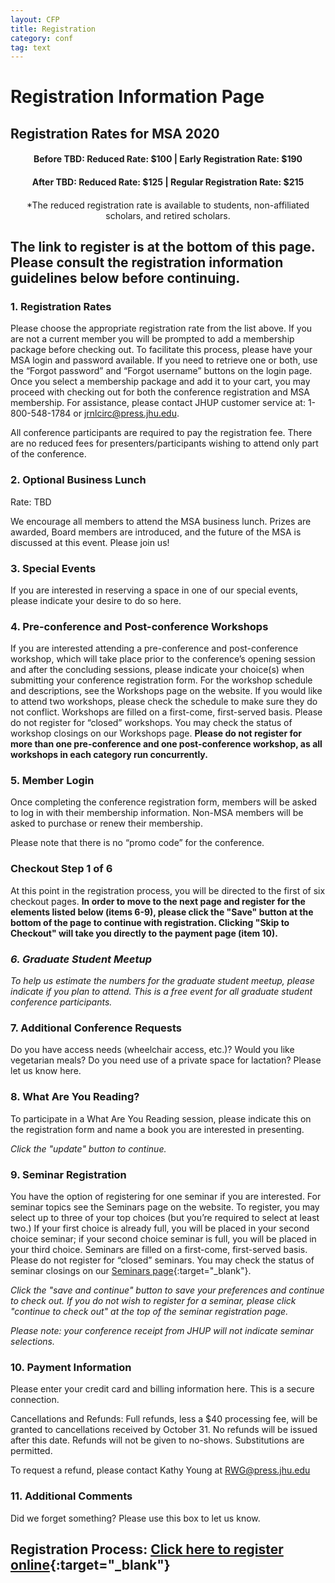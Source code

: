 ```yaml
---
layout: CFP
title: Registration
category: conf
tag: text
---
```


# Registration Information Page

## Registration Rates for MSA 2020

<h4 style="text-align: center">Before TBD: Reduced Rate: $100 | Early Registration Rate: $190</h4>
<h4 style="text-align: center">After TBD: Reduced Rate: $125 | Regular Registration Rate: $215</h4>

<h4 style="text-align: center; font-weight: normal;">*The reduced registration rate is available to students, non-affiliated scholars, and retired scholars.</h4>

## The link to register is at the bottom of this page. Please consult the registration information guidelines below before continuing.

### 1. Registration Rates

Please choose the appropriate registration rate from the list above. If you are not a current member you will be prompted to add a membership package before checking out. To facilitate this process, please have your MSA login and password available. If you need to retrieve one or both, use the “Forgot password” and “Forgot username” buttons on the login page. Once you select a membership package and add it to your cart, you may proceed with checking out for both the conference registration and MSA membership. For assistance, please contact JHUP customer service at: 1-800-548-1784 or [jrnlcirc@press.jhu.edu](jrnlcirc@press.jhu.edu).

All conference participants are required to pay the registration fee. There are no reduced fees for presenters/participants wishing to attend only part of the conference.

### 2. Optional Business Lunch

Rate: TBD

We encourage all members to attend the MSA business lunch. Prizes are awarded, Board members are introduced, and the future of the MSA is discussed at this event. Please join us!

### 3. Special Events

If you are interested in reserving a space in one of our special events, please indicate your desire to do so here.

### 4. Pre-conference and Post-conference Workshops

If you are interested attending a pre-conference and post-conference workshop, which will take place prior to the conference’s opening session and after the concluding sessions, please indicate your choice(s) when submitting your conference registration form. For the workshop schedule and descriptions, see the Workshops page on the website. If you would like to attend two workshops, please check the schedule to make sure they do not conflict. Workshops are filled on a first-come, first-served basis. Please do not register for “closed” workshops. You may check the status of workshop closings on our Workshops page. **Please do not register for more than one pre-conference and one post-conference workshop, as all workshops in each category run concurrently.**

### 5. Member Login

Once completing the conference registration form, members will be asked to log in with their membership information. Non-MSA members will be asked to purchase or renew their membership.

Please note that there is no “promo code” for the conference.

### Checkout Step 1 of 6

At this point in the registration process, you will be directed to the first of six checkout pages. **In order to move to the next page and register for the elements listed below (items 6-9), please click the "Save" button at the bottom of the page to continue with registration. Clicking "Skip to Checkout" will take you directly to the payment page (item 10).**

### *6. Graduate Student Meetup*

*To help us estimate the numbers for the graduate student meetup, please indicate if you plan to attend. This is a free event for all graduate student conference participants.*

### 7. Additional Conference Requests

Do you have access needs (wheelchair access, etc.)? Would you like vegetarian meals? Do you need use of a private space for lactation? Please let us know here.

### 8. What Are You Reading?

To participate in a What Are You Reading session, please indicate this on the registration form and name a book you are interested in presenting.

*Click the "update" button to continue.*

### 9. Seminar Registration

You have the option of registering for one seminar if you are interested.  For seminar topics see the Seminars page on the website. To register, you may select up to three of your top choices (but you’re required to select at least two.)  If your first choice is already full, you will be placed in your second choice seminar; if your second choice seminar is full, you will be placed in your third choice. Seminars are filled on a first-come, first-served basis. <!-- The deadline for seminar registration is September 1. --> Please do not register for “closed” seminars. You may check the status of seminar closings on our [Seminars page](Seminars.html){:target="_blank"}.

*Click the "save and continue" button to save your preferences and continue to check out. If you do not wish to register for a seminar, please click "continue to check out" at the top of the seminar registration page.*

*Please note: your conference receipt from JHUP will not indicate seminar selections.*

### 10. Payment Information

Please enter your credit card and billing information here. This is a secure connection.

Cancellations and Refunds: Full refunds, less a $40 processing fee, will be granted to cancellations received by October 31. No refunds will be issued after this date. Refunds will not be given to no-shows. Substitutions are permitted.

To request a refund, please contact Kathy Young at [RWG@press.jhu.edu](mailto:kmy@press.jhu.edu)

### 11. Additional Comments

Did we forget something? Please use this box to let us know.


## Registration Process: [Click here to register online](https://msa.press.jhu.edu/membership/conference ){:target="_blank"}

